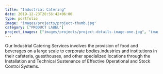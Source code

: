 ```yaml
---
title: "Industrial Catering"
date: 2019-12-23T20:56:42+06:00
type: portfolio
image: "images/projects/project-thumb.jpg"
category: ["PRODUCT LABEL"]
project_images: ["images/projects/project-details-image-one.jpg", "images/projects/project-details-image-two.jpg"]
---
```


Our Industrial Catering Services involves the provision of food and beverages on a large scale to corporate bodies,industries and institutions in their cafeteria, guesthouses, and other specialized locations through the Installation and Technical Sustenance of Effective Operational and Stock Control Systems.